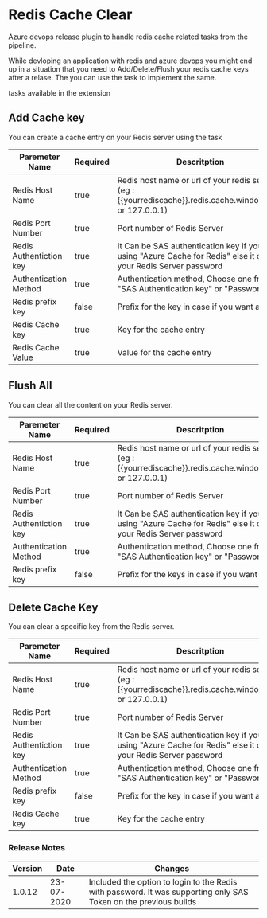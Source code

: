 # Redis Cache Clear

Azure devops release plugin to handle redis cache related tasks from the pipeline.

While devloping an application with redis and azure devops you might end up in a situation that you need to Add/Delete/Flush your redis cache keys after a relase. The you can use the task to implement the same. 

tasks available in the extension

## Add Cache key 

You can create a cache entry on your Redis server using the task

| Paremeter Name | Required | Descritption |
|---|---|---|
| Redis Host Name | true |  Redis host name or url of your redis server (eg : {{yourrediscache}}.redis.cache.windows.net or 127.0.0.1)
| Redis Port Number | true | Port number of Redis Server
| Redis Authentiction key | true | It Can be SAS authentication key if you are using "Azure Cache for Redis" else it can be your Redis Server password
| Authentication Method | true | Authentication method, Choose one from "SAS Authentication key" or "Password"
| Redis prefix key | false | Prefix for the key in case if you want any
| Redis Cache key | true | Key for the cache entry
|Redis Cache Value | true | Value for the cache entry


## Flush All

You can clear all the content on your Redis server.

| Paremeter Name | Required | Descritption |
|---|---|---|
| Redis Host Name | true |  Redis host name or url of your redis server (eg : {{yourrediscache}}.redis.cache.windows.net or 127.0.0.1)
| Redis Port Number | true | Port number of Redis Server
| Redis Authentiction key | true | It Can be SAS authentication key if you are using "Azure Cache for Redis" else it can be your Redis Server password
| Authentication Method | true | Authentication method, Choose one from "SAS Authentication key" or "Password"
| Redis prefix key | false | Prefix for the keys in case if you want any

## Delete Cache Key

You can clear a specific key from the Redis server.

| Paremeter Name | Required | Descritption |
|---|---|---|
| Redis Host Name | true |  Redis host name or url of your redis server (eg : {{yourrediscache}}.redis.cache.windows.net or 127.0.0.1)
| Redis Port Number | true | Port number of Redis Server
| Redis Authentiction key | true | It Can be SAS authentication key if you are using "Azure Cache for Redis" else it can be your Redis Server password
| Authentication Method | true | Authentication method, Choose one from "SAS Authentication key" or "Password"
| Redis prefix key | false | Prefix for the key in case if you want any
| Redis Cache key | true | Key for the cache entry







### Release Notes

| Version | Date | Changes |
| --- | --- | --- |
|1.0.12 | 23-07-2020 | Included the option to login to the Redis with password. It was supporting only SAS Token on the previous builds
